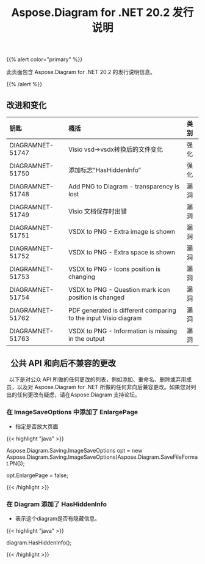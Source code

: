 ﻿---
title: Aspose.Diagram for .NET 20.2 发行说明
type: docs
weight: 60
url: /zh/net/aspose-diagram-for-net-20-2-release-notes/
---
{{% alert color="primary" %}} 

此页面包含 Aspose.Diagram for .NET 20.2 的发行说明信息。

{{% /alert %}} 
## **改进和变化**

|**钥匙**|**概括**|**类别**|
|:- |:- |:- |
|DIAGRAMNET-51747|Visio vsd->vsdx转换后的文件变化|强化|
|DIAGRAMNET-51750|添加标志“HasHiddenInfo”|强化|
|DIAGRAMNET-51748|Add PNG to Diagram - transparency is lost|漏洞|
|DIAGRAMNET-51749|Visio 文档保存时出错|漏洞|
|DIAGRAMNET-51751|VSDX to PNG - Extra image is shown|漏洞|
|DIAGRAMNET-51752|VSDX to PNG - Extra space is shown|漏洞|
|DIAGRAMNET-51753|VSDX to PNG - Icons position is changing|漏洞|
|DIAGRAMNET-51754|VSDX to PNG - Question mark icon position is changed|漏洞|
|DIAGRAMNET-51762|PDF generated is different comparing to the input Visio diagram|漏洞|
|DIAGRAMNET-51763|VSDX to PNG - Information is missing in the output|漏洞|
## ` `**公共 API 和向后不兼容的更改**
` `以下是对公众 API 所做的任何更改的列表，例如添加、重命名、删除或弃用成员，以及对 Aspose.Diagram for .NET 所做的任何非向后兼容更改。如果您对列出的任何更改有疑虑，请在Aspose.Diagram 支持论坛。
### **在 ImageSaveOptions 中添加了 EnlargePage**
- 指定是否放大页面

{{< highlight "java" >}}

 Aspose.Diagram.Saving.ImageSaveOptions opt = new Aspose.Diagram.Saving.ImageSaveOptions(Aspose.Diagram.SaveFileFormat.PNG);

opt.EnlargePage = false;

{{< /highlight >}}
### **在 Diagram 添加了 HasHiddenInfo**
- 表示这个diagram是否有隐藏信息。



{{< highlight "java" >}}

 diagram.HasHiddenInfo();

{{< /highlight >}}




